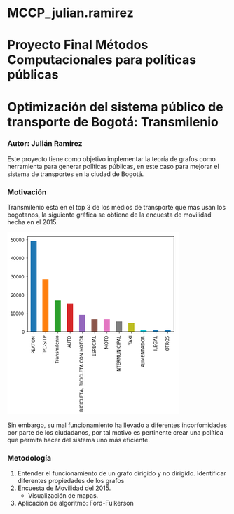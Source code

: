 # MCCP_julian.ramirez
# Proyecto Final Métodos Computacionales para políticas públicas
# Optimización del sistema público de transporte de Bogotá: Transmilenio
### Autor: Julián Ramírez


Este proyecto tiene como objetivo implementar la teoría de grafos como herramienta para generar políticas públicas, en este caso para mejorar el sistema de transportes en la ciudad de Bogotá.


### Motivación
Transmilenio esta en el top 3 de los medios de transporte que mas usan los bogotanos, la siguiente gráfica se obtiene de la encuesta de movilidad hecha en el 2015.


![alt tag](https://github.com/Juliansrami99/MCCP_julian.ramirez/blob/master/Proyecto/Imagenes/output_23_1.png)

Sin embargo, su mal funcionamiento ha llevado a diferentes incorfomidades por parte de los ciudadanos, por tal motivo es pertinente crear una política que permita hacer del sistema uno más eficiente. 

### Metodología
1. Entender el funcionamiento de un grafo dirigido y no dirigido. Identificar diferentes propiedades de los grafos
2. Encuesta de Movilidad del 2015.
    - Visualización de mapas.
3. Aplicación de algoritmo: Ford-Fulkerson

